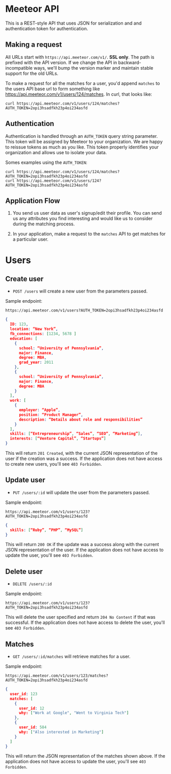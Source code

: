 Meeteor API
==========

This is a REST-style API that uses JSON for serialization and and authentication token for authentication.

Making a request
----------------

All URLs start with `https://api.meeteor.com/v1/`. **SSL only**. The path is prefixed with the API version. If we change the API in backward-incompatible ways, we'll bump the version marker and maintain stable support for the old URLs.

To make a request for all the matches for a user, you'd append `matches` to the users API base url to form something like https://api.meeteor.com/v1/users/124/matches. In curl, that looks like:

```shell
curl https://api.meeteor.com/v1/users/124/matches?AUTH_TOKEN=2opi3hsadfkh23p4oi234asfd
```

Authentication
--------------

Authentication is handled through an `AUTH_TOKEN` query string parameter. This token will be assigned by Meeteor to your organization. We are happy to reissue tokens as much as you like. This token properly identifies your organization and allows use to isolate your data.

Somes examples using the `AUTH_TOKEN`:

```shell
curl https://api.meeteor.com/v1/users/124/matches?AUTH_TOKEN=2opi3hsadfkh23p4oi234asfd
curl https://api.meeteor.com/v1/users/124?AUTH_TOKEN=2opi3hsadfkh23p4oi234asfd
```

Application Flow
----------------

1. You send us user data as user's signup/edit their profile. You can send us any attributes you find interesting and would like us to consider during the matching process.

2. In your application, make a request to the `matches` API to get matches for a particular user.


Users
=====

Create user
-----------

* `POST /users` will create a new user from the parameters passed.

Sample endpoint:

`https://api.meeteor.com/v1/users?AUTH_TOKEN=2opi3hsadfkh23p4oi234asfd`

```json
{
  ID: 123,
  location: “New York”,
  fb_connections: [1234, 5678 ]
  education: [
    {
      school: “University of Pennsylvania”,
      major: Finance,
      degree: MBA,
      grad_year: 2011
    },
    {
      school: “University of Pennsylvania”,
      major: Finance,
      degree: MBA
    }
  ],
  work: [
    {
      employer: “Apple”,
      position: “Product Manager”,
      description: “Details about role and responsibilities”
    }
  ],
  skills: [“Entrepreneurship”, “Sales”, “SEO”, “Marketing”],
  interests: [“Venture Capital”, “Startups”]
}

```
This will return `201 Created`, with the current JSON representation of the user if the creation was a success. If the application does not have access to create new users, you'll see `403 Forbidden`.

Update user
-----------

* `PUT /users/:id` will update the user from the parameters passed.

Sample endpoint:

`https://api.meeteor.com/v1/users/123?AUTH_TOKEN=2opi3hsadfkh23p4oi234asfd`

```json
{
  skills: [“Ruby”, “PHP”, “MySQL”]
}
```

This will return `200 OK` if the update was a success along with the current JSON representation of the user. If the application does not have access to update the user, you'll see `403 Forbidden`.


Delete user
-----------

* `DELETE /users/:id`

Sample endpoint:

`https://api.meeteor.com/v1/users/123?AUTH_TOKEN=2opi3hsadfkh23p4oi234asfd`

This will delete the user specified and return `204 No Content` if that was successful. If the application does not have access to delete the user, you'll see `403 Forbidden`.

Matches
-------

* `GET /users/:id/matches` will retrieve matches for a user.

Sample endpoint:

`https://api.meeteor.com/v1/users/123/matches?AUTH_TOKEN=2opi3hsadfkh23p4oi234asfd`

```json
{
  user_id: 123
  matches: [
    {
      user_id: 12
      why: ["Work at Google", "Went to Virginia Tech"]
    },
    {
      user_id: 584
      why: ["Also interested in Marketing"]
    }
  ]
}
```

This will return the JSON representation of the matches shown above. If the application does not have access to update the user, you'll see `403 Forbidden`.
